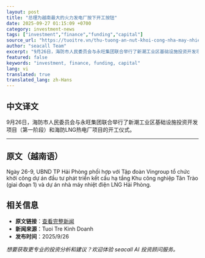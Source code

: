 ```yaml
---
layout: post
title: "总理为越南最大的火力发电厂按下开工按钮"
date: 2025-09-27 01:15:09 +0700
category: investment-news
tags: ["investment","finance","funding","capital"]
source_url: "https://tuoitre.vn/thu-tuong-an-nut-khoi-cong-nha-may-nhiet-dien-lon-nhat-viet-nam-20250926151023407.htm"
author: "seacall Team"
excerpt: "9月26日，海防市人民委员会与永旺集团联合举行了新潮工业区基础设施投资开发项目（第一阶段）和海防LNG热电厂项目的开工仪式。..."
featured: false
keywords: "investment, finance, funding, capital"
lang: vi
translated: true
translated_lang: zh-Hans
---
```


## 中文译文

9月26日，海防市人民委员会与永旺集团联合举行了新潮工业区基础设施投资开发项目（第一阶段）和海防LNG热电厂项目的开工仪式。

---

## 原文（越南语）

Ngày 26-9, UBND TP Hải Phòng phối hợp với Tập đoàn Vingroup tổ chức khởi công dự án đầu tư phát triển kết cấu hạ tầng Khu công nghiệp Tân Trào (giai đoạn 1) và dự án nhà máy nhiệt điện LNG Hải Phòng.

## 相关信息

- **原文链接**：[查看完整新闻](https://tuoitre.vn/thu-tuong-an-nut-khoi-cong-nha-may-nhiet-dien-lon-nhat-viet-nam-20250926151023407.htm)
- **新闻来源**：Tuoi Tre Kinh Doanh
- **发布时间**：2025/9/26

*想要获取更专业的投资分析和建议？欢迎体验 seacall AI 投资顾问服务。*